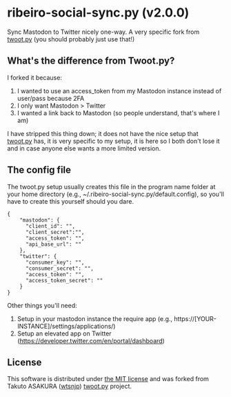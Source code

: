 # ribeiro-social-sync.py (v2.0.0)

Sync Mastodon to Twitter nicely one-way. A very specific fork from [twoot.py](https://github.com/wtsnjp/twoot.py) (you should probably just use that!)

## What's the difference from Twoot.py?

I forked it because:

1. I wanted to use an access_token from my Mastodon instance instead of user/pass because 2FA
2. I only want Mastodon > Twitter
3. I wanted a link back to Mastodon (so people understand, that's where I am)

I have stripped this thing down; it does not have the nice setup that [twoot.py](https://github.com/wtsnjp/twoot.py) has, it is very specific to my setup, it is here so I both don't lose it and in case anyone else wants a more limited version.

## The config file
The twoot.py setup usually creates this file in the program name folder at your home directory (e.g., ~/.ribeiro-social-sync.py/default.config), so you'll have to create this yourself should you dare.

```
{
    "mastodon": {
      "client_id": "",
      "client_secret":"",
      "access_token": "",
      "api_base_url": ""
    },
    "twitter": {
      "consumer_key": "",
      "consumer_secret": "",
      "access_token": "",
      "access_token_secret": ""
    }
}
```

Other things you'll need:

1. Setup in your mastodon instance the require app (e.g., https://[YOUR-INSTANCE]/settings/applications/)
2. Setup an elevated app on Twitter (https://developer.twitter.com/en/portal/dashboard)

## License

This software is distributed under [the MIT license](./LICENSE) and was forked from Takuto ASAKURA ([wtsnjp](https://github.com/wtsnjp)) [twoot.py](https://github.com/wtsnjp/twoot.py) project.
